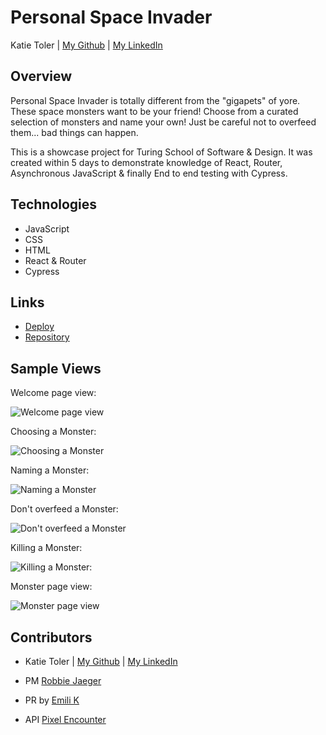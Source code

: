# Personal Space Invader

Katie Toler | [My Github](https://github.com/KATIETOLER) | [My LinkedIn](https://www.linkedin.com/in/katie-toler-467560158/)

## Overview

Personal Space Invader is totally different from the "gigapets" of yore. These space monsters want to be your friend! Choose from a curated selection of monsters and name your own! Just be careful not to overfeed them... bad things can happen.

This is a showcase project for Turing School of Software & Design. It was created within 5 days to demonstrate knowledge of React, Router, Asynchronous JavaScript
& finally End to end testing with Cypress.

## Technologies

- JavaScript
- CSS
- HTML
- React & Router
- Cypress

## Links

- [Deploy](https://personal-space-invader-time.surge.sh/)
- [Repository](https://github.com/KATIETOLER/personal-space-invader)

## Sample Views

Welcome page view:

![Welcome page view](https://media4.giphy.com/media/WwjLni41PbATezzHVL/giphy.gif)

Choosing a Monster:

![Choosing a Monster](https://media2.giphy.com/media/G98dbHmU4WQ6rwzsry/giphy.gif)

Naming a Monster:

![Naming a Monster](https://media0.giphy.com/media/CzWQKKWw7F5gSTQZKc/giphy.gif)

Don't overfeed a Monster:

![Don't overfeed a Monster](https://media1.giphy.com/media/p8hq3MaHaogv9SoCz7/giphy.gif)

Killing a Monster:

![Killing a Monster:](https://media0.giphy.com/media/L8ACCmmJbhQHZU7ZW1/giphy.gif)

Monster page view:

![Monster page view](https://media4.giphy.com/media/FsKkU356Trcf6au4yu/giphy.gif)

## Contributors

- Katie Toler | [My Github](https://github.com/KATIETOLER) | [My LinkedIn](https://www.linkedin.com/in/katie-toler-467560158/)

- PM [Robbie Jaeger](https://github.com/robbiejaeger)

- PR by [Emili K](https://github.com/Ekaiman)

- API [Pixel Encounter](https://pixelencounter.com/Api)
